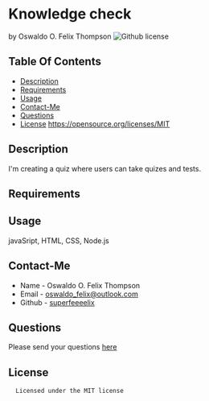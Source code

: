 # Knowledge check
  by Oswaldo O. Felix Thompson
  ![Github license](https://img.shields.io/badge/license-MIT-blue.svg)
  ## Table Of Contents
  * [Description](#description)
  * [Requirements](#requirements)
  * [Usage](#usage)
  * [Contact-Me](#contact-me)
  * [Questions](#questions)
  * [License](#license)
  https://opensource.org/licenses/MIT
  ## Description
  I'm creating a quiz where users can take quizes and tests.
  ## Requirements
  
  ## Usage
  javaSript, HTML, CSS, Node.js
  ## Contact-Me
  * Name - Oswaldo O. Felix Thompson
  * Email - oswaldo_felix@outlook.com
  * Github - [superfeeeelix](https://github.com/superfeeeelix/)

  ## Questions
  Please send your questions [here](malito:oswaldo_felix@outlook.com)
  ## License
      
      Licensed under the MIT license

